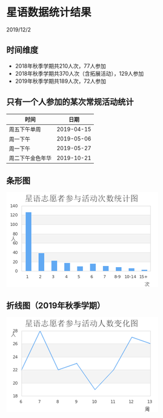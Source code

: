 # 星语数据统计结果
2019/12/2

## 时间维度
* 2018年秋季学期共210人次，77人参加
* 2018年秋季学期共370人次（含拓展活动），129人参加
* 2019年秋季学期共189人次，72人参加

## 只有一个人参加的某次常规活动统计

| 时间        | 日期       |
|------------|------------|
| 周五下午单周 | 2019-04-15 | 
| 周一下午    | 2019-05-06 |
| 周一下午    | 2019-05-27 |
| 周二下午金色年华  |  2019-10-21 |

## 条形图
![](xingyu_statistics/bar.png)

## 折线图（2019年秋季学期）
![](xingyu_statistics/line.png)


